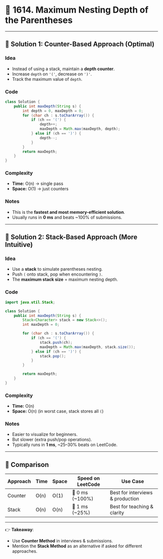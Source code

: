# 📘 1614. Maximum Nesting Depth of the Parentheses 

---

## 🔹 Solution 1: Counter-Based Approach (Optimal)

### Idea

* Instead of using a stack, maintain a **depth counter**.
* Increase `depth` on `'('`, decrease on `')'`.
* Track the maximum value of `depth`.

### Code

```java
class Solution {
    public int maxDepth(String s) {
        int depth = 0, maxDepth = 0;
        for (char ch : s.toCharArray()) {
            if (ch == '(') {
                depth++;
                maxDepth = Math.max(maxDepth, depth);
            } else if (ch == ')') {
                depth--;
            }
        }
        return maxDepth;
    }
}
```

### Complexity

* **Time:** O(n) → single pass
* **Space:** O(1) → just counters

### Notes

* This is the **fastest and most memory-efficient solution**.
* Usually runs in **0 ms** and beats \~100% of submissions.

---

## 🔹 Solution 2: Stack-Based Approach (More Intuitive)

### Idea

* Use a **stack** to simulate parentheses nesting.
* Push `(` onto stack, pop when encountering `)`.
* The **maximum stack size** = maximum nesting depth.

### Code

```java
import java.util.Stack;

class Solution {
    public int maxDepth(String s) {
        Stack<Character> stack = new Stack<>();
        int maxDepth = 0;

        for (char ch : s.toCharArray()) {
            if (ch == '(') {
                stack.push(ch);
                maxDepth = Math.max(maxDepth, stack.size());
            } else if (ch == ')') {
                stack.pop();
            }
        }

        return maxDepth;
    }
}
```

### Complexity

* **Time:** O(n)
* **Space:** O(n) (in worst case, stack stores all `(`)

### Notes

* Easier to visualize for beginners.
* But slower (extra push/pop operations).
* Typically runs in **1 ms**, \~25–30% beats on LeetCode.

---

## 🔹 Comparison

| Approach | Time | Space | Speed on LeetCode | Use Case                         |
| -------- | ---- | ----- | ----------------- | -------------------------------- |
| Counter  | O(n) | O(1)  | 🚀 0 ms (\~100%)  | Best for interviews & production |
| Stack    | O(n) | O(n)  | 🐢 1 ms (\~25%)   | Best for teaching & clarity      |

---

👉 **Takeaway**:

* Use **Counter Method** in interviews & submissions.
* Mention the **Stack Method** as an alternative if asked for different approaches.
